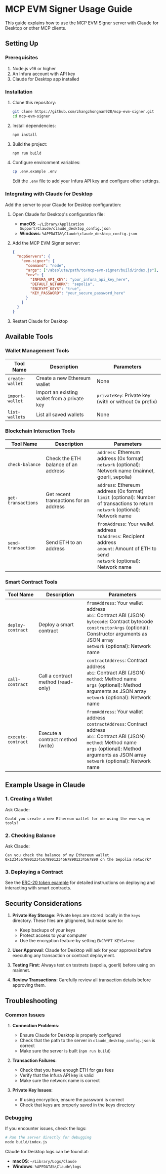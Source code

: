 # MCP EVM Signer Usage Guide

This guide explains how to use the MCP EVM Signer server with Claude for Desktop or other MCP clients.

## Setting Up

### Prerequisites

1. Node.js v16 or higher
2. An Infura account with API key
3. Claude for Desktop app installed

### Installation

1. Clone this repository:
   ```bash
   git clone https://github.com/zhangzhongnan928/mcp-evm-signer.git
   cd mcp-evm-signer
   ```

2. Install dependencies:
   ```bash
   npm install
   ```

3. Build the project:
   ```bash
   npm run build
   ```

4. Configure environment variables:
   ```bash
   cp .env.example .env
   ```
   
   Edit the `.env` file to add your Infura API key and configure other settings.

### Integrating with Claude for Desktop

Add the server to your Claude for Desktop configuration:

1. Open Claude for Desktop's configuration file:
   * **macOS**: `~/Library/Application Support/Claude/claude_desktop_config.json`
   * **Windows**: `%APPDATA%\Claude\claude_desktop_config.json`

2. Add the MCP EVM Signer server:
   ```json
   {
     "mcpServers": {
       "evm-signer": {
         "command": "node",
         "args": ["/absolute/path/to/mcp-evm-signer/build/index.js"],
         "env": {
           "INFURA_API_KEY": "your_infura_api_key_here",
           "DEFAULT_NETWORK": "sepolia",
           "ENCRYPT_KEYS": "true",
           "KEY_PASSWORD": "your_secure_password_here"
         }
       }
     }
   }
   ```

3. Restart Claude for Desktop

## Available Tools

### Wallet Management Tools

| Tool Name | Description | Parameters |
|-----------|-------------|------------|
| `create-wallet` | Create a new Ethereum wallet | None |
| `import-wallet` | Import an existing wallet from a private key | `privateKey`: Private key (with or without 0x prefix) |
| `list-wallets` | List all saved wallets | None |

### Blockchain Interaction Tools

| Tool Name | Description | Parameters |
|-----------|-------------|------------|
| `check-balance` | Check the ETH balance of an address | `address`: Ethereum address (0x format)<br>`network` (optional): Network name (mainnet, goerli, sepolia) |
| `get-transactions` | Get recent transactions for an address | `address`: Ethereum address (0x format)<br>`limit` (optional): Number of transactions to return<br>`network` (optional): Network name |
| `send-transaction` | Send ETH to an address | `fromAddress`: Your wallet address<br>`toAddress`: Recipient address<br>`amount`: Amount of ETH to send<br>`network` (optional): Network name |

### Smart Contract Tools

| Tool Name | Description | Parameters |
|-----------|-------------|------------|
| `deploy-contract` | Deploy a smart contract | `fromAddress`: Your wallet address<br>`abi`: Contract ABI (JSON)<br>`bytecode`: Contract bytecode<br>`constructorArgs` (optional): Constructor arguments as JSON array<br>`network` (optional): Network name |
| `call-contract` | Call a contract method (read-only) | `contractAddress`: Contract address<br>`abi`: Contract ABI (JSON)<br>`method`: Method name<br>`args` (optional): Method arguments as JSON array<br>`network` (optional): Network name |
| `execute-contract` | Execute a contract method (write) | `fromAddress`: Your wallet address<br>`contractAddress`: Contract address<br>`abi`: Contract ABI (JSON)<br>`method`: Method name<br>`args` (optional): Method arguments as JSON array<br>`network` (optional): Network name |

## Example Usage in Claude

### 1. Creating a Wallet

Ask Claude:
```
Could you create a new Ethereum wallet for me using the evm-signer tools?
```

### 2. Checking Balance

Ask Claude:
```
Can you check the balance of my Ethereum wallet 0x1234567890123456789012345678901234567890 on the Sepolia network?
```

### 3. Deploying a Contract

See the [ERC-20 token example](examples/erc20-token.md) for detailed instructions on deploying and interacting with smart contracts.

## Security Considerations

1. **Private Key Storage**: Private keys are stored locally in the `keys` directory. These files are gitignored, but make sure to:
   - Keep backups of your keys
   - Protect access to your computer
   - Use the encryption feature by setting `ENCRYPT_KEYS=true`

2. **User Approval**: Claude for Desktop will ask for your approval before executing any transaction or contract deployment.

3. **Testing First**: Always test on testnets (sepolia, goerli) before using on mainnet.

4. **Review Transactions**: Carefully review all transaction details before approving them.

## Troubleshooting

### Common Issues

1. **Connection Problems**:
   - Ensure Claude for Desktop is properly configured
   - Check that the path to the server in `claude_desktop_config.json` is correct
   - Make sure the server is built (`npm run build`)

2. **Transaction Failures**:
   - Check that you have enough ETH for gas fees
   - Verify that the Infura API key is valid
   - Make sure the network name is correct

3. **Private Key Issues**:
   - If using encryption, ensure the password is correct
   - Check that keys are properly saved in the keys directory

### Debugging

If you encounter issues, check the logs:

```bash
# Run the server directly for debugging
node build/index.js
```

Claude for Desktop logs can be found at:
- **macOS**: `~/Library/Logs/Claude`
- **Windows**: `%APPDATA%\Claude\logs`